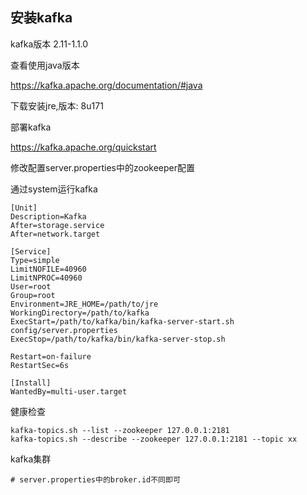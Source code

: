 ## 安装kafka

kafka版本 2.11-1.1.0

查看使用java版本

https://kafka.apache.org/documentation/#java

下载安装jre,版本: 8u171

部署kafka

https://kafka.apache.org/quickstart

修改配置server.properties中的zookeeper配置

通过system运行kafka

```
[Unit]
Description=Kafka
After=storage.service
After=network.target

[Service]
Type=simple
LimitNOFILE=40960
LimitNPROC=40960
User=root
Group=root
Environment=JRE_HOME=/path/to/jre
WorkingDirectory=/path/to/kafka
ExecStart=/path/to/kafka/bin/kafka-server-start.sh config/server.properties
ExecStop=/path/to/kafka/bin/kafka-server-stop.sh

Restart=on-failure
RestartSec=6s

[Install]
WantedBy=multi-user.target
```

健康检查

```
kafka-topics.sh --list --zookeeper 127.0.0.1:2181
kafka-topics.sh --describe --zookeeper 127.0.0.1:2181 --topic xx
```

kafka集群

```
# server.properties中的broker.id不同即可
```



